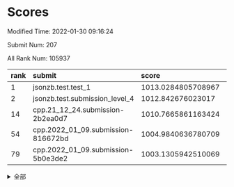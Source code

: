 # Scores

Modified Time: 2022-01-30 09:16:24

Submit Num: 207

All Rank Num: 105937

| rank |               submit               |       score        |       sigma        | pk_num |
| :--- | :--------------------------------- | :----------------- | :----------------- | :----- |
| 1    | jsonzb.test.test_1                 | 1013.0284805708967 | 0.7822121137351494 | 2048   |
| 2    | jsonzb.test.submission_level_4     | 1012.842676023017  | 0.806700376596565  | 2053   |
| 14   | cpp.21_12_24.submission-2b2ea0d7   | 1010.7665861163424 | 0.7965706792134182 | 2043   |
| 54   | cpp.2022_01_09.submission-816672bd | 1004.9840636780709 | 0.7139395952328242 | 2051   |
| 79   | cpp.2022_01_09.submission-5b0e3de2 | 1003.1305942510069 | 0.7059472699965094 | 2049   |


<details>
<summary>全部</summary>

| rank |                 submit                 |       score        |       sigma        | pk_num |
| :--- | :------------------------------------- | :----------------- | :----------------- | :----- |
| 1    | jsonzb.test.test_1                     | 1013.0284805708967 | 0.7822121137351494 | 2048   |
| 2    | jsonzb.test.submission_level_4         | 1012.842676023017  | 0.806700376596565  | 2053   |
| 3    | gobigger.level_3.submission_level_3_34 | 1011.8185737512522 | 0.7795434350910208 | 2050   |
| 4    | gobigger.level_3.submission_level_3_24 | 1011.5739513136617 | 0.7538690013624517 | 2051   |
| 5    | gobigger.level_3.submission_level_3_22 | 1011.5483380598714 | 0.7852600610588343 | 2049   |
| 6    | gobigger.level_3.submission_level_3_0  | 1011.467490971382  | 0.7734894613560631 | 2048   |
| 7    | gobigger.level_3.submission_level_3_35 | 1011.354449884098  | 0.7995476852603438 | 2049   |
| 8    | gobigger.level_3.submission_level_3_42 | 1011.0838628870745 | 0.7908648764872531 | 2044   |
| 9    | gobigger.level_3.submission_level_3_21 | 1010.9386719442999 | 0.7501083883726243 | 2050   |
| 10   | gobigger.level_3.submission_level_3_3  | 1010.9384690054006 | 0.7627251231602776 | 2050   |
| 11   | gobigger.level_3.submission_level_3_33 | 1010.8593599437077 | 0.7790689521054165 | 2047   |
| 12   | gobigger.level_3.submission_level_3_6  | 1010.8114988357972 | 0.7914136693536332 | 2051   |
| 13   | gobigger.level_3.submission_level_3_1  | 1010.7886078324833 | 0.793954334617101  | 2049   |
| 14   | cpp.21_12_24.submission-2b2ea0d7       | 1010.7665861163424 | 0.7965706792134182 | 2043   |
| 15   | gobigger.level_3.submission_level_3_45 | 1010.6678548092032 | 0.7728836272143943 | 2047   |
| 16   | gobigger.level_3.submission_level_3_17 | 1010.657753238992  | 0.7577141245893553 | 2046   |
| 17   | gobigger.level_3.submission_level_3_31 | 1010.6073377777699 | 0.7648103202163922 | 2044   |
| 18   | gobigger.level_3.submission_level_3_43 | 1010.5952522832523 | 0.7628604070409141 | 2044   |
| 19   | gobigger.level_3.submission_level_3_30 | 1010.4859861883451 | 0.7708339997411415 | 2045   |
| 20   | gobigger.level_3.submission_level_3_48 | 1010.3938046107285 | 0.7676647356502375 | 2049   |
| 21   | gobigger.level_3.submission_level_3_20 | 1010.3500414515058 | 0.7772232842996204 | 2049   |
| 22   | gobigger.level_3.submission_level_3_32 | 1010.1910397938809 | 0.7655856407013581 | 2050   |
| 23   | gobigger.level_3.submission_level_3_7  | 1010.1454998704567 | 0.7733986785455988 | 2041   |
| 24   | gobigger.level_3.submission_level_3_16 | 1009.9754021895094 | 0.7584072911966663 | 2043   |
| 25   | gobigger.level_3.submission_level_3_28 | 1009.9534001602128 | 0.7659444710958637 | 2051   |
| 26   | gobigger.level_3.submission_level_3_26 | 1009.939450046246  | 0.7617340645952178 | 2050   |
| 27   | gobigger.level_3.submission_level_3_4  | 1009.9348844569055 | 0.7500344863098279 | 2050   |
| 28   | gobigger.level_3.submission_level_3_25 | 1009.9198470370461 | 0.7635980372530731 | 2051   |
| 29   | gobigger.level_3.submission_level_3_47 | 1009.8967770912694 | 0.7648548356616619 | 2049   |
| 30   | gobigger.level_3.submission_level_3_19 | 1009.8578429449525 | 0.7511539146452728 | 2045   |
| 31   | gobigger.level_3.submission_level_3_49 | 1009.8463234390816 | 0.7928202626583339 | 2048   |
| 32   | gobigger.level_3.submission_level_3_46 | 1009.8397030939869 | 0.7787200669915015 | 2045   |
| 33   | gobigger.level_3.submission_level_3_41 | 1009.8383904421419 | 0.7833058563005586 | 2045   |
| 34   | gobigger.level_3.submission_level_3_18 | 1009.7533665859272 | 0.7402717654514963 | 2043   |
| 35   | gobigger.level_3.submission_level_3_13 | 1009.7459276960591 | 0.7834269684660771 | 2046   |
| 36   | gobigger.level_3.submission_level_3_12 | 1009.7269099447185 | 0.7353081254342737 | 2047   |
| 37   | gobigger.level_3.submission_level_3_37 | 1009.7017773921958 | 0.7642497572665301 | 2043   |
| 38   | gobigger.level_3.submission_level_3_39 | 1009.6704401376303 | 0.7542394858955166 | 2044   |
| 39   | gobigger.level_3.submission_level_3_29 | 1009.6386315566348 | 0.7631387667938784 | 2048   |
| 40   | gobigger.level_3.submission_level_3_15 | 1009.6076325882725 | 0.7343542737920093 | 2045   |
| 41   | gobigger.level_3.submission_level_3_10 | 1009.5840410825384 | 0.785899163382431  | 2044   |
| 42   | gobigger.level_3.submission_level_3_36 | 1009.4895789053531 | 0.7467235014338093 | 2045   |
| 43   | gobigger.level_3.submission_level_3_11 | 1009.4578700462592 | 0.7608343814042144 | 2045   |
| 44   | gobigger.level_3.submission_level_3_27 | 1009.4501201153513 | 0.7571597281525134 | 2048   |
| 45   | gobigger.level_3.submission_level_3_14 | 1009.3646917780229 | 0.7592195819886625 | 2051   |
| 46   | gobigger.level_3.submission_level_3_9  | 1009.3447051360214 | 0.7398643285026535 | 2049   |
| 47   | gobigger.level_3.submission_level_3_44 | 1009.2381055837141 | 0.7573257491494714 | 2050   |
| 48   | gobigger.level_3.submission_level_3_5  | 1009.0601613282477 | 0.7320827518347566 | 2044   |
| 49   | gobigger.level_3.submission_level_3_38 | 1008.7677840416275 | 0.7385141616260753 | 2050   |
| 50   | gobigger.level_3.submission_level_3_23 | 1008.7076015345552 | 0.7475980771211533 | 2051   |
| 51   | gobigger.level_3.submission_level_3_2  | 1008.4328143376774 | 0.7639432840058513 | 2045   |
| 52   | gobigger.level_3.submission_level_3_8  | 1007.7750960884615 | 0.750943518809947  | 2046   |
| 53   | gobigger.level_3.submission_level_3_40 | 1007.3321858767048 | 0.7412819039942277 | 2046   |
| 54   | cpp.2022_01_09.submission-816672bd     | 1004.9840636780709 | 0.7139395952328242 | 2051   |
| 55   | gobigger.level_1.submission_level_1_19 | 1004.9461888386667 | 0.7177334514078568 | 2048   |
| 56   | gobigger.level_1.submission_level_1_44 | 1004.8596680634934 | 0.7221570123905777 | 2044   |
| 57   | gobigger.level_1.submission_level_1_34 | 1004.5857508092816 | 0.7209174911616287 | 2047   |
| 58   | gobigger.level_1.submission_level_1_15 | 1004.5048957118477 | 0.7230680824382869 | 2048   |
| 59   | gobigger.level_1.submission_level_1_47 | 1004.4241863056945 | 0.7276863271775458 | 2047   |
| 60   | gobigger.level_1.submission_level_1_9  | 1004.3382325862298 | 0.7216637311681257 | 2043   |
| 61   | gobigger.level_1.submission_level_1_49 | 1004.2486753676618 | 0.735207253433395  | 2043   |
| 62   | gobigger.level_1.submission_level_1_27 | 1004.1987244016581 | 0.7295785243179127 | 2048   |
| 63   | gobigger.level_1.submission_level_1_20 | 1004.1523433580933 | 0.7183446298789984 | 2046   |
| 64   | gobigger.level_1.submission_level_1_21 | 1003.985636077943  | 0.7213908306197185 | 2049   |
| 65   | gobigger.level_1.submission_level_1_38 | 1003.9770053286419 | 0.7132927522913455 | 2042   |
| 66   | gobigger.level_1.submission_level_1_48 | 1003.7872680770512 | 0.7150210809608328 | 2046   |
| 67   | gobigger.level_1.submission_level_1_29 | 1003.6897421373351 | 0.7081257836656567 | 2046   |
| 68   | gobigger.level_1.submission_level_1_14 | 1003.659358595844  | 0.7162716330434843 | 2045   |
| 69   | gobigger.level_1.submission_level_1_22 | 1003.6363508180921 | 0.7408758265057417 | 2047   |
| 70   | gobigger.level_1.submission_level_1_45 | 1003.5671112652734 | 0.7114985230691645 | 2051   |
| 71   | gobigger.level_1.submission_level_1_23 | 1003.5433387083341 | 0.7195622082310724 | 2048   |
| 72   | gobigger.level_1.submission_level_1_33 | 1003.4854458688613 | 0.7109243903332967 | 2045   |
| 73   | gobigger.level_1.submission_level_1_1  | 1003.4670070768076 | 0.7187564025791641 | 2044   |
| 74   | gobigger.level_1.submission_level_1_17 | 1003.4315150156342 | 0.7154433555841504 | 2049   |
| 75   | gobigger.level_1.submission_level_1_42 | 1003.2809612336007 | 0.7111908328911056 | 2044   |
| 76   | gobigger.level_1.submission_level_1_4  | 1003.2453367301299 | 0.710145603027672  | 2052   |
| 77   | gobigger.level_1.submission_level_1_8  | 1003.1572532506973 | 0.7180086860571865 | 2051   |
| 78   | gobigger.level_1.submission_level_1_40 | 1003.144171837493  | 0.7222512789513724 | 2043   |
| 79   | cpp.2022_01_09.submission-5b0e3de2     | 1003.1305942510069 | 0.7059472699965094 | 2049   |
| 80   | gobigger.level_1.submission_level_1_46 | 1003.1020136984735 | 0.7093270689325752 | 2047   |
| 81   | gobigger.level_1.submission_level_1_5  | 1003.0188577021141 | 0.7137408875545272 | 2049   |
| 82   | gobigger.level_1.submission_level_1_24 | 1003.0112945542925 | 0.7131592235936989 | 2049   |
| 83   | gobigger.level_1.submission_level_1_26 | 1002.959532263971  | 0.7309543053655669 | 2043   |
| 84   | gobigger.level_1.submission_level_1_37 | 1002.9148409445344 | 0.7132707303918242 | 2045   |
| 85   | gobigger.level_1.submission_level_1_32 | 1002.8915483718454 | 0.7283932613341578 | 2043   |
| 86   | gobigger.level_1.submission_level_1_30 | 1002.8436976649792 | 0.7147362398895493 | 2049   |
| 87   | gobigger.level_1.submission_level_1_28 | 1002.8138342811834 | 0.7090453364011483 | 2045   |
| 88   | gobigger.level_1.submission_level_1_35 | 1002.7919746523174 | 0.7175004146977121 | 2050   |
| 89   | gobigger.level_1.submission_level_1_7  | 1002.75525061693   | 0.7224531319429125 | 2049   |
| 90   | gobigger.level_1.submission_level_1_13 | 1002.7506073096773 | 0.7144292077595568 | 2046   |
| 91   | gobigger.level_1.submission_level_1_12 | 1002.7188185425723 | 0.7182960720985049 | 2048   |
| 92   | gobigger.level_1.submission_level_1_39 | 1002.6823639887416 | 0.7173100725181135 | 2046   |
| 93   | gobigger.level_1.submission_level_1_3  | 1002.5920639287083 | 0.713715222544162  | 2044   |
| 94   | gobigger.level_1.submission_level_1_36 | 1002.5821672216279 | 0.7149656801402426 | 2044   |
| 95   | gobigger.level_1.submission_level_1_18 | 1002.5775416734808 | 0.705645852963957  | 2051   |
| 96   | gobigger.level_1.submission_level_1_31 | 1002.4940269774969 | 0.7098768848497694 | 2043   |
| 97   | gobigger.level_1.submission_level_1_41 | 1002.3456689353765 | 0.70869816673067   | 2050   |
| 98   | gobigger.level_1.submission_level_1_16 | 1002.307444466598  | 0.712663813648997  | 2051   |
| 99   | gobigger.level_1.submission_level_1_2  | 1002.1119969676147 | 0.710760697227273  | 2044   |
| 100  | gobigger.level_1.submission_level_1_11 | 1002.0738163029921 | 0.7093361585816137 | 2048   |
| 101  | gobigger.level_1.submission_level_1_6  | 1002.0710489516592 | 0.7131533832098299 | 2045   |
| 102  | gobigger.level_1.submission_level_1_0  | 1001.9775894674432 | 0.700132707170481  | 2044   |
| 103  | gobigger.level_1.submission_level_1_10 | 1001.8988423096107 | 0.7096184088337889 | 2041   |
| 104  | gobigger.level_1.submission_level_1_25 | 1001.5993513124898 | 0.7105838875583537 | 2045   |
| 105  | gobigger.level_1.submission_level_1_43 | 1001.5992589519558 | 0.7130092110176476 | 2045   |
| 106  | gobigger.random.submission_random_15   | 997.4716999505932  | 0.7065903067293372 | 2043   |
| 107  | gobigger.random.submission_random_37   | 997.0875495510021  | 0.6973480094142037 | 2044   |
| 108  | gobigger.random.submission_random_10   | 996.8093805380213  | 0.7094756774742252 | 2049   |
| 109  | gobigger.random.submission_random_3    | 996.7860206304238  | 0.7181109750595525 | 2045   |
| 110  | gobigger.random.submission_random_18   | 996.7708778391366  | 0.7055834094076815 | 2049   |
| 111  | gobigger.random.submission_random_4    | 996.7123384975774  | 0.7177123957172502 | 2048   |
| 112  | gobigger.random.submission_random_29   | 996.708372012992   | 0.7096185398232809 | 2051   |
| 113  | gobigger.random.submission_random_34   | 996.5560143568382  | 0.7223403279916337 | 2043   |
| 114  | gobigger.random.submission_random_30   | 996.4380973131667  | 0.7133858429949378 | 2043   |
| 115  | gobigger.random.submission_random_14   | 996.4266495723211  | 0.7214999956189856 | 2047   |
| 116  | gobigger.random.submission_random_8    | 996.386992226937   | 0.7068951304972345 | 2048   |
| 117  | gobigger.random.submission_random_2    | 996.3452552400211  | 0.7058000051274985 | 2048   |
| 118  | gobigger.random.submission_random_48   | 996.2746786507903  | 0.7083420578277247 | 2046   |
| 119  | gobigger.random.submission_random_9    | 996.2462663802633  | 0.7135806544188709 | 2044   |
| 120  | gobigger.random.submission_random_24   | 996.1956858716641  | 0.7115172022196764 | 2046   |
| 121  | gobigger.random.submission_random_38   | 996.1862953332483  | 0.7190355183313533 | 2059   |
| 122  | gobigger.random.submission_random_19   | 996.1270994929182  | 0.7082173430878478 | 2050   |
| 123  | gobigger.random.submission_random_35   | 996.1041427860187  | 0.6995307021019356 | 2052   |
| 124  | gobigger.random.submission_random_0    | 996.0976703223997  | 0.715272950490502  | 2041   |
| 125  | gobigger.random.submission_random_7    | 996.0849451926955  | 0.7187490234901711 | 2050   |
| 126  | gobigger.random.submission_random_45   | 996.0807424947006  | 0.7095075827219354 | 2047   |
| 127  | gobigger.random.submission_random_23   | 996.0365939040121  | 0.7070220445166986 | 2050   |
| 128  | gobigger.random.submission_random_33   | 996.0313195952929  | 0.7126906116976572 | 2053   |
| 129  | gobigger.random.submission_random_25   | 996.0148504872926  | 0.7049702892973727 | 2051   |
| 130  | gobigger.random.submission_random_21   | 995.9990249797991  | 0.7243684946493806 | 2049   |
| 131  | gobigger.random.submission_random_6    | 995.9462721189055  | 0.7077017728244369 | 2046   |
| 132  | gobigger.random.submission_random_17   | 995.9459040578658  | 0.7113405457211572 | 2047   |
| 133  | gobigger.random.submission_random_5    | 995.934899363236   | 0.7058842659457143 | 2049   |
| 134  | gobigger.random.submission_random_11   | 995.86742487887    | 0.7097607260927432 | 2043   |
| 135  | gobigger.random.submission_random_13   | 995.8499791662898  | 0.711273042076392  | 2049   |
| 136  | gobigger.random.submission_random_40   | 995.8425604251471  | 0.7060382287270096 | 2048   |
| 137  | gobigger.random.submission_random_39   | 995.7509269314485  | 0.7004595096931464 | 2045   |
| 138  | gobigger.random.submission_random_44   | 995.6809290128273  | 0.7240411282370517 | 2050   |
| 139  | gobigger.random.submission_random_43   | 995.679389250738   | 0.7050669448297323 | 2049   |
| 140  | gobigger.random.submission_random_16   | 995.6671673119733  | 0.7251220758432944 | 2044   |
| 141  | gobigger.random.submission_random_27   | 995.6574392695604  | 0.7013103896849425 | 2046   |
| 142  | gobigger.random.submission_random_47   | 995.5865234666097  | 0.7164973109327826 | 2048   |
| 143  | gobigger.random.submission_random_32   | 995.496528588625   | 0.716527522704978  | 2047   |
| 144  | gobigger.random.submission_random_12   | 995.4763364554301  | 0.71415054490167   | 2048   |
| 145  | gobigger.random.submission_random_46   | 995.462652606742   | 0.7139575411763498 | 2045   |
| 146  | gobigger.random.submission_random_49   | 995.4170443073214  | 0.715400810548898  | 2044   |
| 147  | gobigger.random.submission_random_31   | 995.4136476318522  | 0.7130917118723302 | 2046   |
| 148  | gobigger.random.submission_random_26   | 995.3920030694048  | 0.7064616758241395 | 2049   |
| 149  | gobigger.random.submission_random_22   | 995.3798660015001  | 0.7153824637761346 | 2047   |
| 150  | gobigger.random.submission_random_42   | 995.35390962796    | 0.7221798776647578 | 2045   |
| 151  | gobigger.random.submission_random_28   | 995.1423042650732  | 0.7039009454887725 | 2049   |
| 152  | gobigger.random.submission_random_20   | 995.0128707708569  | 0.7131977594762813 | 2044   |
| 153  | gobigger.random.submission_random_36   | 994.9700194993515  | 0.7150513612211356 | 2042   |
| 154  | gobigger.random.submission_random_41   | 994.9284380588251  | 0.7162185067632824 | 2048   |
| 155  | gobigger.level_2.submission_level_2_15 | 994.9115681838628  | 0.720016073138645  | 2047   |
| 156  | gobigger.random.submission_random_1    | 994.7366605185958  | 0.7232848068765383 | 2043   |
| 157  | gobigger.level_2.submission_level_2_0  | 993.7402449399603  | 0.7279466561566026 | 2048   |
| 158  | gobigger.level_2.submission_level_2_17 | 993.5479797795338  | 0.7299115405009318 | 2045   |
| 159  | gobigger.level_2.submission_level_2_36 | 993.5204424908944  | 0.7390026377508947 | 2050   |
| 160  | gobigger.level_2.submission_level_2_41 | 993.3778179913827  | 0.7369980766307748 | 2049   |
| 161  | gobigger.level_2.submission_level_2_2  | 993.3680681734292  | 0.733852610279293  | 2049   |
| 162  | gobigger.level_2.submission_level_2_19 | 993.2807101868773  | 0.7341786451555089 | 2051   |
| 163  | gobigger.level_2.submission_level_2_40 | 993.2194997532129  | 0.7303031026609006 | 2057   |
| 164  | gobigger.level_2.submission_level_2_21 | 993.0284838645184  | 0.7396128096067572 | 2043   |
| 165  | gobigger.level_2.submission_level_2_33 | 992.6428437102478  | 0.7290373051418184 | 2047   |
| 166  | gobigger.level_2.submission_level_2_7  | 992.631006869578   | 0.7460535273459972 | 2043   |
| 167  | gobigger.level_2.submission_level_2_42 | 992.5044454350324  | 0.7427434102117104 | 2051   |
| 168  | gobigger.level_2.submission_level_2_37 | 992.4869150782312  | 0.735453584879543  | 2048   |
| 169  | gobigger.level_2.submission_level_2_47 | 992.4810096430233  | 0.7321851157511524 | 2049   |
| 170  | gobigger.level_2.submission_level_2_44 | 992.4367434468481  | 0.7207635671827353 | 2047   |
| 171  | gobigger.level_2.submission_level_2_8  | 992.3870275617148  | 0.7494693342970435 | 2048   |
| 172  | gobigger.level_2.submission_level_2_18 | 992.334878422029   | 0.7323201179401029 | 2051   |
| 173  | gobigger.level_2.submission_level_2_34 | 992.3043841025072  | 0.7387997697772198 | 2049   |
| 174  | gobigger.level_2.submission_level_2_30 | 992.2708253545746  | 0.7383277358508875 | 2045   |
| 175  | gobigger.level_2.submission_level_2_49 | 992.2301922195613  | 0.732822073875211  | 2042   |
| 176  | gobigger.level_2.submission_level_2_12 | 992.1655126548159  | 0.7577688816843254 | 2044   |
| 177  | gobigger.level_2.submission_level_2_26 | 992.0995382245461  | 0.7391838772720183 | 2048   |
| 178  | gobigger.level_2.submission_level_2_38 | 992.0619182185073  | 0.7569065511192501 | 2050   |
| 179  | gobigger.level_2.submission_level_2_35 | 991.9811381828597  | 0.7345976197595789 | 2050   |
| 180  | gobigger.level_2.submission_level_2_29 | 991.929840788358   | 0.7344332984875841 | 2049   |
| 181  | gobigger.level_2.submission_level_2_27 | 991.920186311842   | 0.740802703600249  | 2041   |
| 182  | gobigger.level_2.submission_level_2_25 | 991.9108409894262  | 0.7384711730109514 | 2054   |
| 183  | gobigger.level_2.submission_level_2_5  | 991.8895524701372  | 0.7390364865878954 | 2044   |
| 184  | gobigger.level_2.submission_level_2_45 | 991.7936991726248  | 0.7442041358757768 | 2047   |
| 185  | gobigger.level_2.submission_level_2_9  | 991.7790965423925  | 0.7302775765533583 | 2044   |
| 186  | gobigger.level_2.submission_level_2_4  | 991.6919274891043  | 0.7545242636047474 | 2050   |
| 187  | gobigger.level_2.submission_level_2_24 | 991.5735487657988  | 0.733603833559528  | 2045   |
| 188  | gobigger.level_2.submission_level_2_48 | 991.5544348830006  | 0.7611849156910143 | 2048   |
| 189  | gobigger.level_2.submission_level_2_28 | 991.5422580216557  | 0.7664277037303985 | 2047   |
| 190  | gobigger.level_2.submission_level_2_43 | 991.4875363091905  | 0.7609944629283532 | 2048   |
| 191  | gobigger.level_2.submission_level_2_14 | 991.4745220466558  | 0.7413946329100561 | 2048   |
| 192  | gobigger.level_2.submission_level_2_20 | 991.472271796433   | 0.7659442944910838 | 2047   |
| 193  | gobigger.level_2.submission_level_2_46 | 991.4564871197481  | 0.7509105382948587 | 2044   |
| 194  | gobigger.level_2.submission_level_2_39 | 991.4416815099105  | 0.7579006130512795 | 2049   |
| 195  | gobigger.level_2.submission_level_2_32 | 991.4079391487463  | 0.7481038879278313 | 2049   |
| 196  | gobigger.level_2.submission_level_2_11 | 991.3990084867559  | 0.7528983049716929 | 2050   |
| 197  | gobigger.level_2.submission_level_2_1  | 991.3080656708753  | 0.7458371507153633 | 2049   |
| 198  | gobigger.level_2.submission_level_2_3  | 991.1385792346571  | 0.7718681023373274 | 2045   |
| 199  | gobigger.level_2.submission_level_2_6  | 991.0525873876616  | 0.7690263312373681 | 2046   |
| 200  | gobigger.level_2.submission_level_2_10 | 990.8593278924272  | 0.7496211301850801 | 2049   |
| 201  | gobigger.level_2.submission_level_2_23 | 990.8439660585656  | 0.7499923689909711 | 2049   |
| 202  | gobigger.level_2.submission_level_2_13 | 990.4292303888204  | 0.7444439694189935 | 2046   |
| 203  | gobigger.level_2.submission_level_2_16 | 990.3649269441204  | 0.768575173993643  | 2043   |
| 204  | gobigger.level_2.submission_level_2_31 | 989.8915100684067  | 0.7747135040175988 | 2050   |
| 205  | gobigger.level_2.submission_level_2_22 | 989.4206543280088  | 0.7591797824723391 | 2048   |
| 206  | gobigger.none.submission_none_0        | 978.9943185637405  | 1.3633576620313617 | 2046   |
| 207  | gobigger.none.submission_none_1        | 975.7721101461258  | 1.4172531322310922 | 2044   |

</details>